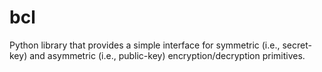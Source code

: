 # bcl
Python library that provides a simple interface for symmetric (i.e., secret-key) and asymmetric (i.e., public-key) encryption/decryption primitives.
